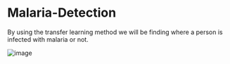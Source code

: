 # Malaria-Detection
By using the transfer learning method we will be finding where a person is infected with malaria or not.

![image](https://user-images.githubusercontent.com/89697860/160276700-43122214-ad6d-4e3d-8f1f-d3490a4f2b4d.png)
 
